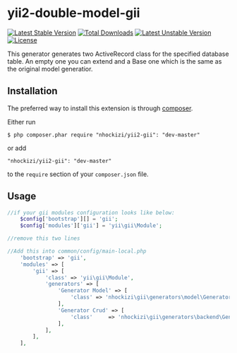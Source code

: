 yii2-double-model-gii
=====================

[![Latest Stable Version](https://poser.pugx.org/claudejanz/yii2-mygii/v/stable.svg)](https://packagist.org/packages/claudejanz/yii2-mygii) [![Total Downloads](https://poser.pugx.org/claudejanz/yii2-mygii/downloads.svg)](https://packagist.org/packages/claudejanz/yii2-mygii) [![Latest Unstable Version](https://poser.pugx.org/claudejanz/yii2-mygii/v/unstable.svg)](https://packagist.org/packages/claudejanz/yii2-mygii) [![License](https://poser.pugx.org/claudejanz/yii2-mygii/license.svg)](https://packagist.org/packages/claudejanz/yii2-mygii)


This generator generates two ActiveRecord class for the specified database table. An empty one you can extend and a Base one which is the same as the original model generatior.

## Installation

The preferred way to install this extension is through [composer](http://getcomposer.org/download/).

Either run

```
$ php composer.phar require "nhockizi/yii2-gii": "dev-master"
```

or add

```
"nhockizi/yii2-gii": "dev-master"
```

to the ```require``` section of your `composer.json` file.

## Usage

```php
//if your gii modules configuration looks like below:
    $config['bootstrap'][] = 'gii';
    $config['modules']['gii'] = 'yii\gii\Module';

//remove this two lines
```

```php
//Add this into common/config/main-local.php
    'bootstrap' => 'gii',
    'modules' => [
        'gii' => [
            'class' => 'yii\gii\Module',
            'generators' => [
                'Generator Model' => [
                    'class' => 'nhockizi\gii\generators\model\Generator',
                ],
                'Generator Crud' => [
                    'class'     => 'nhockizi\gii\generators\backend\Generator',
                ],
            ],
        ],
    ],
```
